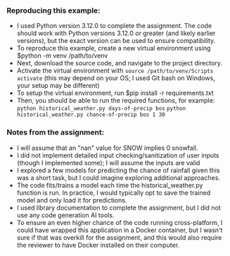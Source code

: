 ### Reproducing this example:
* I used Python version 3.12.0 to complete the assignment. The code should work with Python versions 3.12.0 or greater (and likely earlier versions), but the exact version can be used to ensure compatibility.
* To reproduce this example, create a new virtual environment using $python -m venv /path/to/venv
* Next, download the source code, and navigate to the project directory.
* Activate the virtual environment with 
```source /path/to/venv/Scripts activate```
(this may depend on your OS; I used Git bash on Windows, your setup may be different)
* To setup the virtual environment, run $pip install -r requirements.txt
* Then, you should be able to run the required functions, for example:
```python historical_weather.py days-of-precip bos```
```python historical_weather.py chance-of-precip bos 1 30```

### Notes from the assignment:
 - I will assume that an "nan" value for SNOW implies 0 snowfall.
 - I did not implement detailed input checking/sanitization of user inputs (though I implemented some); I will assume the inputs are valid
 - I explored a few models for predicting the chance of rainfall given this was a short task, but I could imagine exploring additional approaches.
 - The code fits/trains a model each time the historical_weather.py function is run. In practice, I would typically opt to save the trained model and only load it for predictions. 
 - I used library documentation to complete the assignment, but I did not use any code generation AI tools.
 - To ensure an even higher chance of the code running cross-platform, I could have wrapped this application in a Docker container, but I wasn't sure if that was overkill for the assignment, and this would also require the reviewer to have Docker installed on their computer.

